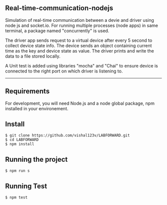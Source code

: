 ## Real-time-communication-nodejs

Simulation of real-time communication between a devie and driver using node js and socket.io. For running multiple processes (node apps) in same terminal, a package named "concurrently" is used. 

The driver app sends request to a virtual device after every 5 second to collect device  state info. The device sends an object containing current time as the key and device state as value.
The driver prints and write the data to a file stored locally.

A Unit test is added using libraries "mocha" and "Chai" to ensure device is connected to the right port on which driver is listening to.

---
## Requirements

For development, you will need Node.js and a node global package, npm installed in your environement.

## Install

    $ git clone https://github.com/vishal123v/LABFORWARD.git
    $ cd LABFORWARD
    $ npm install


## Running the project

    $ npm run s

## Running Test

    $ npm test    

